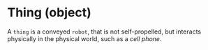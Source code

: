 # Thing (object)
A `thing` is a conveyed `robot`, that is not self-propelled, but interacts physically in the physical world, such as a *cell phone*.